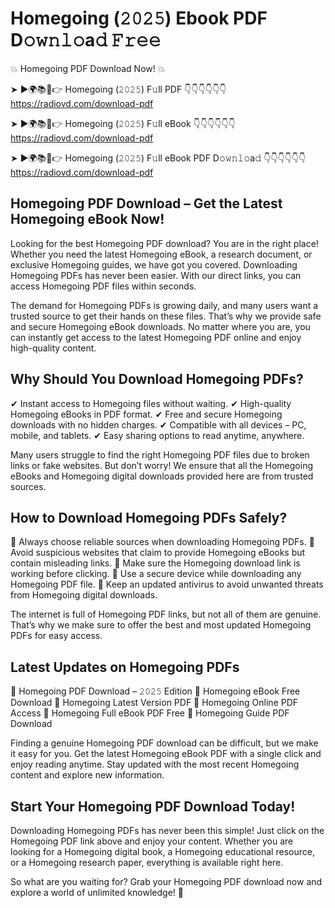 # Homegoing (𝟸𝟶𝟸𝟻) Ebook PDF D𝚘𝚠𝚗𝚕𝚘a𝚍 𝙵𝚛𝚎𝚎

💥 Homegoing PDF Download Now! 💥

➤ ►🌍📚📱👉 Homegoing (𝟸𝟶𝟸𝟻) F𝚞ll PDF 👇👇👇👇👇👇
https://radiovd.com/download-pdf

➤ ►🌍📚📱👉 Homegoing (𝟸𝟶𝟸𝟻) F𝚞ll eBook 👇👇👇👇👇👇
https://radiovd.com/download-pdf

➤ ►🌍📚📱👉 Homegoing (𝟸𝟶𝟸𝟻) F𝚞ll eBook PDF D𝚘𝚠𝚗𝚕𝚘a𝚍 👇👇👇👇👇👇
https://radiovd.com/download-pdf

## Homegoing PDF Download – Get the Latest Homegoing eBook Now!

Looking for the best Homegoing PDF download? You are in the right place! Whether you need the latest Homegoing eBook, a research document, or exclusive Homegoing guides, we have got you covered. Downloading Homegoing PDFs has never been easier. With our direct links, you can access Homegoing PDF files within seconds.

The demand for Homegoing PDFs is growing daily, and many users want a trusted source to get their hands on these files. That’s why we provide safe and secure Homegoing eBook downloads. No matter where you are, you can instantly get access to the latest Homegoing PDF online and enjoy high-quality content.

## Why Should You Download Homegoing PDFs?

✔ Instant access to Homegoing files without waiting.
✔ High-quality Homegoing eBooks in PDF format.
✔ Free and secure Homegoing downloads with no hidden charges.
✔ Compatible with all devices – PC, mobile, and tablets.
✔ Easy sharing options to read anytime, anywhere.

Many users struggle to find the right Homegoing PDF files due to broken links or fake websites. But don’t worry! We ensure that all the Homegoing eBooks and Homegoing digital downloads provided here are from trusted sources.

## How to Download Homegoing PDFs Safely?

📌 Always choose reliable sources when downloading Homegoing PDFs.
📌 Avoid suspicious websites that claim to provide Homegoing eBooks but contain misleading links.
📌 Make sure the Homegoing download link is working before clicking.
📌 Use a secure device while downloading any Homegoing PDF file.
📌 Keep an updated antivirus to avoid unwanted threats from Homegoing digital downloads.

The internet is full of Homegoing PDF links, but not all of them are genuine. That’s why we make sure to offer the best and most updated Homegoing PDFs for easy access.

## Latest Updates on Homegoing PDFs

🔹 Homegoing PDF Download – 𝟸𝟶𝟸𝟻 Edition
🔹 Homegoing eBook Free Download
🔹 Homegoing Latest Version PDF
🔹 Homegoing Online PDF Access
🔹 Homegoing Full eBook PDF Free
🔹 Homegoing Guide PDF Download

Finding a genuine Homegoing PDF download can be difficult, but we make it easy for you. Get the latest Homegoing eBook PDF with a single click and enjoy reading anytime. Stay updated with the most recent Homegoing content and explore new information.

## Start Your Homegoing PDF Download Today!

Downloading Homegoing PDFs has never been this simple! Just click on the Homegoing PDF link above and enjoy your content. Whether you are looking for a Homegoing digital book, a Homegoing educational resource, or a Homegoing research paper, everything is available right here.

So what are you waiting for? Grab your Homegoing PDF download now and explore a world of unlimited knowledge! 🚀